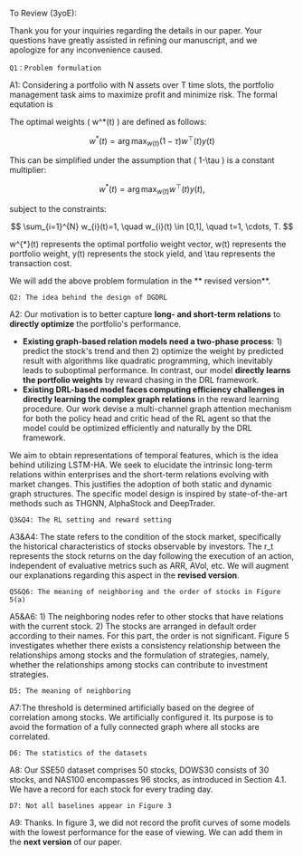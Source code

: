 To Review (3yoE):

Thank you for your inquiries regarding the details in our paper. Your questions have greatly assisted in refining our manuscript, and we apologize for any inconvenience caused.	

	Q1：Problem formulation
A1: Considering a portfolio with N assets over T time slots, the portfolio management task aims to maximize profit and minimize risk. The formal equtation is 


The optimal weights \( w^*(t) \) are defined as follows:

$$
w^{*}(t) = \arg \max _{w(t)}(1-\tau) w^{\top}(t) y(t)
$$

This can be simplified under the assumption that \( 1-\tau \) is a constant multiplier:

$$
w^{*}(t) = \arg \max _{w(t)} w^{\top}(t) y(t),
$$

subject to the constraints:

$$
\sum_{i=1}^{N} w_{i}(t)=1, \quad w_{i}(t) \in [0,1], \quad t=1, \cdots, T.
$$

w^{*}(t) represents the optimal portfolio weight vector, w(t) represents the portfolio weight, y(t) represents the  stock yield, and \tau represents the transaction cost.

We will add the above problem formulation in the ** revised version**. 

	Q2: The idea behind the design of DGDRL
A2:  Our motivation is to better capture **long- and short-term relations** to **directly optimize** the portfolio's performance. 

- **Existing graph-based relation models need a two-phase process**: 1) predict the stock's trend and then 2) optimize the weight by predicted result with algorithms like quadratic programming, which inevitably leads to suboptimal performance. In contrast, our model **directly learns the portfolio weights** by reward chasing in the DRL framework.
- **Existing DRL-based model faces computing efficiency challenges in directly learning the complex graph relations** in the reward learning procedure. Our work devise a multi-channel graph attention mechanism for both the policy head and critic head of the RL agent so that the model could be optimized efficiently and naturally by the DRL framework. 

We aim to obtain representations of temporal features, which is the idea behind utilizing LSTM-HA. We seek to elucidate the intrinsic long-term relations within enterprises and the short-term relations evolving with market changes. This justifies the adoption of both static and dynamic graph structures. The specific model design is inspired by state-of-the-art methods such as THGNN, AlphaStock and DeepTrader.

	Q3&Q4: The RL setting and reward setting

A3&A4: The state refers to the condition of the stock market, specifically the historical characteristics of stocks observable by investors. The r_t represents the stock returns on the day following the execution of an action, independent of evaluative metrics such as ARR, AVol, etc. We will augment our explanations regarding this aspect in the **revised version**.

	Q5&Q6: The meaning of neighboring and the order of stocks in Figure 5(a)

A5&A6: 1) The neighboring nodes refer to other stocks that have relations with the current stock. 2) The stocks are arranged in default order according to their names. For this part, the order is not significant. Figure 5 investigates whether there exists a consistency relationship between the relationships among stocks and the formulation of strategies, namely, whether the relationships among stocks can contribute to investment strategies.

	D5: The meaning of neighboring
A7:The threshold is determined artificially based on the degree of correlation among stocks. We artificially configured it. Its purpose is to avoid the formation of a fully connected graph where all stocks are correlated.	

	D6: The statistics of the datasets
A8: Our SSE50 dataset comprises 50 stocks, DOWS30 consists of 30 stocks, and NAS100 encompasses 96 stocks, as introduced in Section 4.1. We have a record for each stock for every trading day.

	D7: Not all baselines appear in Figure 3

A9: Thanks. In figure 3, we did not record the profit curves of some models with the lowest performance for the ease of viewing. We can add them in the **next version** of our paper. 